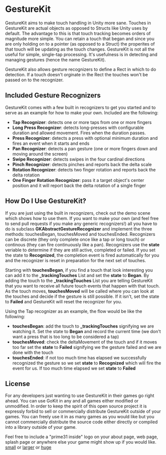 GestureKit
====

GestureKit aims to make touch handling in Unity more sane. Touches in GestureKit are actual objects as opposed to Structs like Unity uses by default. The advantage to this is that touch tracking becomes orders of magnitude more simple. You can retain a touch that began and since you are only holding on to a pointer (as opposed to a Struct) the properites of that touch will be updating as the touch changes. GestureKit is not all the useful for simple, single-tap processing. It's usefulness is in detecting and managing gestures (hence the name GestureKit).

GestureKit also allows gesture recognizers to define a Rect in which to do detection. If a touch doesn't orginate in the Rect the touches won't be passed on to the recognizer.


Included Gesture Recognizers
---

GestureKit comes with a few built in recognizers to get you started and to serve as an example for how to make your own. Included are the following:
* **Tap Recognizer**: detects one or more taps from one or more fingers
* **Long Press Recognizer**: detects long-presses with configurable duration and allowed movement. Fires when the duration passes.
* **Press Recognizer**: detects a press with optional minimum duration and fires an event when it starts and ends
* **Pan Recognizer**: detects a pan gesture (one or more fingers down and moving around the screen)
* **Swipe Recognizer**: detects swipes in the four cardinal directions
* **Pinch Recognizer**: detects pinches and reports back the delta scale
* **Rotation Recognizer**: detects two finger rotation and reports back the delta rotation
* **One Finger Rotation Recognizer**: pass it a target object's center position and it will report back the delta rotation of a single finger


How Do I Use GestureKit?
-----

If you are just using the built in recognizers, check out the demo scene which shows how to use them. If you want to make your own (and feel free to send pull requests if you make any generic recognizers!) all you have to do is subclass **GKAbstractGestureRecognizer** and implement the three methods: touchesBegan, touchesMoved and touchesEnded. Recognizers can be discrete (they only complete once like a tap or long touch) or continous (they can fire continuously like a pan). Recognizers use the **state** veriable to determine if they are still active, completed or failed. If you set the state to **Recognized**, the completion event is fired automatically for you and the recognizer is reset in preparation for the next set of touches.

Starting with **touchesBegan**, if you find a touch that look interesting you can add it to the **_trackingTouches** List and set the **state** to **Began**. By adding the touch to the **_trackingTouches** List you are telling GestureKit that you want to receive all future touch events that happen with that touch. As the touch moves, **touchesMoved** will be called where you can look at the touches and decide if the gesture is still possible. If it isn't, set the state to **Failed** and GestureKit will reset the recognizer for you.

Using the Tap recognizer as an example, the flow would be like the following:
* **touchesBegan**: add the touch to **_trackingTouches** signifying we are watching it. Set the state to **Began** and record the current time (we don't want a press that is too long to be considered a tap)
* **touchesMoved**: check the deltaMovement of the touch and if it moves too far set the **state** to **Failed** signifying we the gesture failed and we are done with the touch
* **touchesEnded**: if not too much time has elapsed we successfully recognized the gesture so we set **state** to **Recognized** which will fire the event for us. If too much time elapsed we set **state** to **Failed**



License
----
For any developers just wanting to use GestureKit in their games go right ahead.  You can use GoKit in any and all games either modified or unmodified.  In order to keep the spirit of this open source project it is expressly forbid to sell or commercially distribute GestureKit outside of your games. You can freely use it in as many games as you would like but you cannot commercially distribute the source code either directly or compiled into a library outside of your game.

Feel free to include a "prime31 inside" logo on your about page, web page, splash page or anywhere else your game might show up if you would like.  
[small](http://prime31.com/assets/images/prime31InsideSmall.png) or 
[larger](http://prime31.com/assets/images/prime31Inside.png) or
[huge](http://prime31.com/assets/images/prime31InsideHuge.png)
